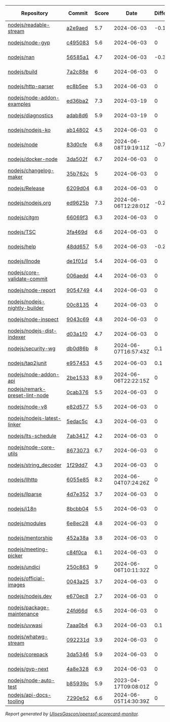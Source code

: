 <!-- OPENSSF-SCORECARD-MONITOR:START -->

| Repository | Commit | Score | Date | Difference | Report Link |
| -- | -- | -- | -- | -- | -- |
| [nodejs/readable-stream](https://github.com/nodejs/readable-stream) | [a2e9aed](https://github.com/nodejs/readable-stream/commit/a2e9aedf4aeee4a5e4d8efcb175edb67e2817eaa) | 5.7 | 2024-06-03 | -0.1 | [Full Report](https://deps.dev/project/github/nodejs%2Freadable-stream) |
| [nodejs/node-gyp](https://github.com/nodejs/node-gyp) | [c495083](https://github.com/nodejs/node-gyp/commit/c495083d991e26de74ec998110d6259675328d65) | 5.6 | 2024-06-03 | 0 | [Full Report](https://deps.dev/project/github/nodejs%2Fnode-gyp) |
| [nodejs/nan](https://github.com/nodejs/nan) | [56585a1](https://github.com/nodejs/nan/commit/56585a1cd21f25b4d56168063cedaf0831c63fef) | 4.7 | 2024-06-03 | -0.3 | [Full Report](https://deps.dev/project/github/nodejs%2Fnan) |
| [nodejs/build](https://github.com/nodejs/build) | [7a2c88e](https://github.com/nodejs/build/commit/7a2c88e23dac10412e4d9cd632d9e2318c4fb74e) | 6 | 2024-06-03 | 0 | [Full Report](https://deps.dev/project/github/nodejs%2Fbuild) |
| [nodejs/http-parser](https://github.com/nodejs/http-parser) | [ec8b5ee](https://github.com/nodejs/http-parser/commit/ec8b5ee63f0e51191ea43bb0c6eac7bfbff3141d) | 5.3 | 2024-06-03 | 0 | [Full Report](https://deps.dev/project/github/nodejs%2Fhttp-parser) |
| [nodejs/node-addon-examples](https://github.com/nodejs/node-addon-examples) | [ed36ba2](https://github.com/nodejs/node-addon-examples/commit/ed36ba2d8512d73c7171b9537c96a63bc34e9831) | 7.3 | 2024-03-19 | 0 | [Full Report](https://deps.dev/project/github/nodejs%2Fnode-addon-examples) |
| [nodejs/diagnostics](https://github.com/nodejs/diagnostics) | [adab8d6](https://github.com/nodejs/diagnostics/commit/adab8d62aca9e47928570c29e7e5908a0f825039) | 5.9 | 2024-03-19 | 0 | [Full Report](https://deps.dev/project/github/nodejs%2Fdiagnostics) |
| [nodejs/nodejs-ko](https://github.com/nodejs/nodejs-ko) | [ab14802](https://github.com/nodejs/nodejs-ko/commit/ab14802dc2e7288bdc4353a24176dce2f4ba9dff) | 4.5 | 2024-06-03 | 0 | [Full Report](https://deps.dev/project/github/nodejs%2Fnodejs-ko) |
| [nodejs/node](https://github.com/nodejs/node) | [83d0cfe](https://github.com/nodejs/node/commit/83d0cfec0a1e8c065a4e5e4cc87d1b48ac6c03c4) | 6.8 | 2024-06-08T19:19:11Z | -0.7 | [Full Report](https://deps.dev/project/github/nodejs%2Fnode) |
| [nodejs/docker-node](https://github.com/nodejs/docker-node) | [3da502f](https://github.com/nodejs/docker-node/commit/3da502f0bb1b3916b6c5e7872e4bd863a7c9b442) | 6.7 | 2024-06-03 | 0 | [Full Report](https://deps.dev/project/github/nodejs%2Fdocker-node) |
| [nodejs/changelog-maker](https://github.com/nodejs/changelog-maker) | [35b762c](https://github.com/nodejs/changelog-maker/commit/35b762c78ae5beb7dbe0cacca41717ddb29a3484) | 5 | 2024-06-03 | 0 | [Full Report](https://deps.dev/project/github/nodejs%2Fchangelog-maker) |
| [nodejs/Release](https://github.com/nodejs/Release) | [6209d04](https://github.com/nodejs/Release/commit/6209d04302e62156b964a605f619283582334c95) | 6.8 | 2024-06-03 | 0 | [Full Report](https://deps.dev/project/github/nodejs%2Frelease) |
| [nodejs/nodejs.org](https://github.com/nodejs/nodejs.org) | [ed9625b](https://github.com/nodejs/nodejs.org/commit/ed9625b421742c0f55d47f20b8f3540c6e0a0ef5) | 7.3 | 2024-06-06T12:28:01Z | -0.2 | [Full Report](https://deps.dev/project/github/nodejs%2Fnodejs.org) |
| [nodejs/citgm](https://github.com/nodejs/citgm) | [66069f3](https://github.com/nodejs/citgm/commit/66069f3f680d669872787467dffa37a96cf4793e) | 6.3 | 2024-06-03 | 0 | [Full Report](https://deps.dev/project/github/nodejs%2Fcitgm) |
| [nodejs/TSC](https://github.com/nodejs/TSC) | [3fa469d](https://github.com/nodejs/TSC/commit/3fa469d5dd9cb7d0ad538664872e9ac47f999e1e) | 6.6 | 2024-06-03 | 0 | [Full Report](https://deps.dev/project/github/nodejs%2Ftsc) |
| [nodejs/help](https://github.com/nodejs/help) | [48dd657](https://github.com/nodejs/help/commit/48dd657f57d74c42ce236cfa582ca1e02a49e7c2) | 5.6 | 2024-06-03 | -0.2 | [Full Report](https://deps.dev/project/github/nodejs%2Fhelp) |
| [nodejs/llnode](https://github.com/nodejs/llnode) | [de1f01d](https://github.com/nodejs/llnode/commit/de1f01d70a5c58111dd873d340f898023e4e8fe6) | 5.4 | 2024-06-03 | 0 | [Full Report](https://deps.dev/project/github/nodejs%2Fllnode) |
| [nodejs/core-validate-commit](https://github.com/nodejs/core-validate-commit) | [006aedd](https://github.com/nodejs/core-validate-commit/commit/006aedd1c889ebfacdf2c346efd6e6a572cbc5e0) | 4.4 | 2024-06-03 | 0 | [Full Report](https://deps.dev/project/github/nodejs%2Fcore-validate-commit) |
| [nodejs/node-report](https://github.com/nodejs/node-report) | [9054749](https://github.com/nodejs/node-report/commit/90547492f5da29948b00a19b13490b2ebe2c0cd6) | 4.4 | 2024-06-03 | 0 | [Full Report](https://deps.dev/project/github/nodejs%2Fnode-report) |
| [nodejs/nodejs-nightly-builder](https://github.com/nodejs/nodejs-nightly-builder) | [00c8135](https://github.com/nodejs/nodejs-nightly-builder/commit/00c8135102b0e272ed1d8950845a5412cc9bc237) | 4 | 2024-06-03 | 0 | [Full Report](https://deps.dev/project/github/nodejs%2Fnodejs-nightly-builder) |
| [nodejs/node-inspect](https://github.com/nodejs/node-inspect) | [9043c69](https://github.com/nodejs/node-inspect/commit/9043c6986822cf499829c079f9a7debf0a95403f) | 4.8 | 2024-06-03 | 0 | [Full Report](https://deps.dev/project/github/nodejs%2Fnode-inspect) |
| [nodejs/nodejs-dist-indexer](https://github.com/nodejs/nodejs-dist-indexer) | [d03a1f0](https://github.com/nodejs/nodejs-dist-indexer/commit/d03a1f0d36af7cd1ffd8d2ce7fb622e788177f43) | 4.7 | 2024-06-03 | 0 | [Full Report](https://deps.dev/project/github/nodejs%2Fnodejs-dist-indexer) |
| [nodejs/security-wg](https://github.com/nodejs/security-wg) | [db0d86b](https://github.com/nodejs/security-wg/commit/db0d86b4284aac7c247078fd58694d8847204dd4) | 8 | 2024-06-07T16:57:43Z | 0.1 | [Full Report](https://deps.dev/project/github/nodejs%2Fsecurity-wg) |
| [nodejs/tap2junit](https://github.com/nodejs/tap2junit) | [e957453](https://github.com/nodejs/tap2junit/commit/e95745359cda0a51a6e49ea912a273425ccc9242) | 4.5 | 2024-06-03 | 0.1 | [Full Report](https://deps.dev/project/github/nodejs%2Ftap2junit) |
| [nodejs/node-addon-api](https://github.com/nodejs/node-addon-api) | [2be1533](https://github.com/nodejs/node-addon-api/commit/2be1533cf503c79eec52e41b8567bebe24e44398) | 8.9 | 2024-06-06T22:22:15Z | 0 | [Full Report](https://deps.dev/project/github/nodejs%2Fnode-addon-api) |
| [nodejs/remark-preset-lint-node](https://github.com/nodejs/remark-preset-lint-node) | [0cab376](https://github.com/nodejs/remark-preset-lint-node/commit/0cab37687e4af9d69ee702520b86452dcfac029c) | 5.5 | 2024-06-03 | 0 | [Full Report](https://deps.dev/project/github/nodejs%2Fremark-preset-lint-node) |
| [nodejs/node-v8](https://github.com/nodejs/node-v8) | [e82d577](https://github.com/nodejs/node-v8/commit/e82d577cdc34e19a65d919975b7ba35f2b9bc915) | 5.5 | 2024-06-03 | 0 | [Full Report](https://deps.dev/project/github/nodejs%2Fnode-v8) |
| [nodejs/nodejs-latest-linker](https://github.com/nodejs/nodejs-latest-linker) | [5edac5c](https://github.com/nodejs/nodejs-latest-linker/commit/5edac5c47c6b3f619bff3e51996dd18796f92c71) | 4.3 | 2024-06-03 | 0 | [Full Report](https://deps.dev/project/github/nodejs%2Fnodejs-latest-linker) |
| [nodejs/lts-schedule](https://github.com/nodejs/lts-schedule) | [7ab3417](https://github.com/nodejs/lts-schedule/commit/7ab3417749715bd6665eb840da54a5bea696ecc0) | 4.2 | 2024-06-03 | 0 | [Full Report](https://deps.dev/project/github/nodejs%2Flts-schedule) |
| [nodejs/node-core-utils](https://github.com/nodejs/node-core-utils) | [8673073](https://github.com/nodejs/node-core-utils/commit/8673073ae47c017de0fb9162cc6b13aa53adb976) | 6.7 | 2024-06-03 | 0 | [Full Report](https://deps.dev/project/github/nodejs%2Fnode-core-utils) |
| [nodejs/string_decoder](https://github.com/nodejs/string_decoder) | [1f29dd7](https://github.com/nodejs/string_decoder/commit/1f29dd715a6c829da89e869af7dafc231c20ed9f) | 4.3 | 2024-06-03 | 0 | [Full Report](https://deps.dev/project/github/nodejs%2Fstring_decoder) |
| [nodejs/llhttp](https://github.com/nodejs/llhttp) | [6055e85](https://github.com/nodejs/llhttp/commit/6055e856280e70b1c31281267f98e830a1412e62) | 8.2 | 2024-06-04T07:24:26Z | 0 | [Full Report](https://deps.dev/project/github/nodejs%2Fllhttp) |
| [nodejs/llparse](https://github.com/nodejs/llparse) | [4d7e352](https://github.com/nodejs/llparse/commit/4d7e35267870b576f41112f6f720f4a1009b10b8) | 3.7 | 2024-06-03 | 0 | [Full Report](https://deps.dev/project/github/nodejs%2Fllparse) |
| [nodejs/i18n](https://github.com/nodejs/i18n) | [8bcbb04](https://github.com/nodejs/i18n/commit/8bcbb04a212b5ea65ba362407d1c65a3aaefc392) | 5.5 | 2024-06-03 | 0 | [Full Report](https://deps.dev/project/github/nodejs%2Fi18n) |
| [nodejs/modules](https://github.com/nodejs/modules) | [6e8ec28](https://github.com/nodejs/modules/commit/6e8ec28d20993ed8a7815c82255471ac628f2c3d) | 4.8 | 2024-06-03 | 0 | [Full Report](https://deps.dev/project/github/nodejs%2Fmodules) |
| [nodejs/mentorship](https://github.com/nodejs/mentorship) | [452a38a](https://github.com/nodejs/mentorship/commit/452a38aec26bb4d9256b2dcde79c51ffd44cd2b7) | 3.8 | 2024-06-03 | 0 | [Full Report](https://deps.dev/project/github/nodejs%2Fmentorship) |
| [nodejs/meeting-picker](https://github.com/nodejs/meeting-picker) | [c84f0ca](https://github.com/nodejs/meeting-picker/commit/c84f0ca3612cb1eeea0fd1ade9ada2534164ccc5) | 6.1 | 2024-06-03 | 0 | [Full Report](https://deps.dev/project/github/nodejs%2Fmeeting-picker) |
| [nodejs/undici](https://github.com/nodejs/undici) | [250c863](https://github.com/nodejs/undici/commit/250c863ce22a12223217c2d5cb2841b99c40b8c1) | 9 | 2024-06-06T10:11:32Z | 0 | [Full Report](https://deps.dev/project/github/nodejs%2Fundici) |
| [nodejs/official-images](https://github.com/nodejs/official-images) | [0043a25](https://github.com/nodejs/official-images/commit/0043a2597f764b1c0374abd06c57d496d6cc8ffd) | 3.7 | 2024-06-03 | 0 | [Full Report](https://deps.dev/project/github/nodejs%2Fofficial-images) |
| [nodejs/nodejs.dev](https://github.com/nodejs/nodejs.dev) | [e670ec8](https://github.com/nodejs/nodejs.dev/commit/e670ec88c82119ed3141d97e24a2e98630a304c9) | 2.7 | 2024-06-03 | 0 | [Full Report](https://deps.dev/project/github/nodejs%2Fnodejs.dev) |
| [nodejs/package-maintenance](https://github.com/nodejs/package-maintenance) | [24fd66d](https://github.com/nodejs/package-maintenance/commit/24fd66ddfc3c2dcb1be974d6b1700554d23e1a24) | 6.5 | 2024-06-03 | 0 | [Full Report](https://deps.dev/project/github/nodejs%2Fpackage-maintenance) |
| [nodejs/uvwasi](https://github.com/nodejs/uvwasi) | [7aaa0b4](https://github.com/nodejs/uvwasi/commit/7aaa0b4b7ed15c3c6e16b73bf84cc1432bc597fa) | 6.3 | 2024-06-03 | 0.1 | [Full Report](https://deps.dev/project/github/nodejs%2Fuvwasi) |
| [nodejs/whatwg-stream](https://github.com/nodejs/whatwg-stream) | [092231d](https://github.com/nodejs/whatwg-stream/commit/092231da3ade919daef9b23ea4e0ed7c9a7dea80) | 3.9 | 2024-06-03 | 0 | [Full Report](https://deps.dev/project/github/nodejs%2Fwhatwg-stream) |
| [nodejs/corepack](https://github.com/nodejs/corepack) | [3da5346](https://github.com/nodejs/corepack/commit/3da534695e357459e45d250d60947bfdcd59d7e0) | 5.9 | 2024-06-03 | 0 | [Full Report](https://deps.dev/project/github/nodejs%2Fcorepack) |
| [nodejs/gyp-next](https://github.com/nodejs/gyp-next) | [4a8e328](https://github.com/nodejs/gyp-next/commit/4a8e328641dac7d6416d5061345fded81ba6fa1f) | 6.9 | 2024-06-03 | 0 | [Full Report](https://deps.dev/project/github/nodejs%2Fgyp-next) |
| [nodejs/node-auto-test](https://github.com/nodejs/node-auto-test) | [b85939c](https://github.com/nodejs/node-auto-test/commit/b85939c0dc88670c1d3fbed36b5aba01e2c3f4c7) | 5.9 | 2023-04-17T09:08:01Z | 0 | [Full Report](https://deps.dev/project/github/nodejs%2Fnode-auto-test) |
| [nodejs/api-docs-tooling](https://github.com/nodejs/api-docs-tooling) | [7290e52](https://github.com/nodejs/api-docs-tooling/commit/7290e52537873036a671aaed80fcc6b8ce71b549) | 6.6 | 2024-06-05T14:30:39Z | 0 | [Full Report](https://deps.dev/project/github/nodejs%2Fapi-docs-tooling) |

_Report generated by [UlisesGascon/openssf-scorecard-monitor](https://github.com/UlisesGascon/openssf-scorecard-monitor)._
<!-- OPENSSF-SCORECARD-MONITOR:END -->